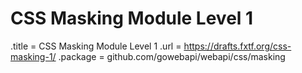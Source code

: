 # CSS Masking Module Level 1

.title = CSS Masking Module Level 1
.url = <https://drafts.fxtf.org/css-masking-1/>
.package = github.com/gowebapi/webapi/css/masking

